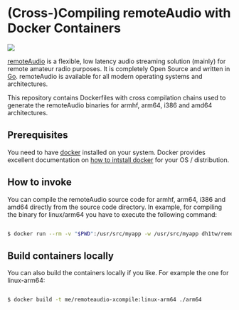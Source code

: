 # (Cross-)Compiling remoteAudio with Docker Containers

![](https://github.com/dh1tw/remoteaudio-xcompile/workflows/Build%20Containers/badge.svg?branch=master)

[remoteAudio](https://github.com/dh1tw/remoteAudio) is a flexible, low latency audio streaming solution (mainly) for remote amateur radio purposes.
It is completely Open Source and written in [Go](https://golang.org). remoteAudio is available for all modern operating systems and architectures.

This repository contains Dockerfiles with cross compilation chains used to generate the remoteAudio binaries for armhf, arm64, i386 and amd64 architectures.

## Prerequisites

You need to have [docker](https://docker.com) installed on your system. Docker provides excellent documentation on [how to intstall docker](https://docs.docker.com/install/) for your OS / distribution.

## How to invoke

You can compile the remoteAudio source code for armhf, arm64, i386 and amd64 directly from the source code directory. In example, for compiling the binary for linux/arm64 you have to execute the following command:

``` bash

$ docker run --rm -v "$PWD":/usr/src/myapp -w /usr/src/myapp dh1tw/remoteaudio-xcompile:linux-arm64 /bin/sh -c 'make dist'

```

## Build containers locally

You can also build the containers locally if you like. For example the one for linux-arm64:

``` bash

$ docker build -t me/remoteaudio-xcompile:linux-arm64 ./arm64

```
